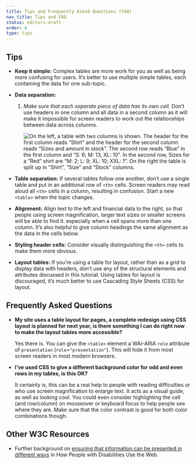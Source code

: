 ```yaml
---
title: Tips and Frequently Asked Questions (FAQ)
nav_title: Tips and FAQ
status: editors-draft
order: 6
type: tips
---
```


## Tips

-   **Keep it simple:** Complex tables are more work for you as well as being more confusing for users. It’s better to use multiple simple tables, each containing the data for one sub-topic.

-   **Data separation:** 

    1.  *Make sure that each separate piece of data has its own cell.* Don’t use headers in one column and all data in a second column as it will make it impossible for screen readers to work out the relationships between data across columns.
    
        ![On the left, a table with two columns is shown. The header for the first column reads “Shirt” and the header for the second column reads “Sizes and amount in stock”. The second row reads “Blue” in the first column and “S: 6; M: 13, XL: 10”. In the second row, Sizes for a “Red” shirt are “M: 2; L: 9; XL: 10; XXL: 1”. On the right the table is split up in “Shirt”, “Size” and “Stock” columns.](headers-in-one-column-all-data-in-second.png)

-   **Table separation:** If several tables follow one another, don’t use a single table and put in an additional row of `<th>` cells. Screen readers may read aloud all `<th>` cells in a column, resulting in confusion. Start a new `<table>` when the topic changes.

-   **Alignment:** Align text to the left and financial data to the right, so that people using screen magnification, larger text sizes or smaller screens will be able to find it. especially when a cell spans more than one column. It’s also helpful to give column headings the same alignment as the data in the cells below.

-   **Styling header cells:** Consider visually distinguishing the `<th>` cells to make them more obvious.

-   **Layout tables:** If you’re using a table for layout, rather than as a grid to display data with headers, don’t use any of the structural elements and attributes discussed in this tutorial. Using tables for layout is discouraged, it’s much better to use Cascading Style Sheets (CSS) for layout.


## Frequently Asked Questions

-   **My site uses a table layout for pages, a complete redesign using CSS layout is planned for next year, is there something I can do right now to make the layout tables more accessible?**

    Yes there is. You can give the `<table>` element a WAI-ARIA `role` attribute of `presentation` (`role`=`"presentation"`). This will hide it from most screen readers in most modern browsers.

-   **I’ve used CSS to give a different background color for odd and even rows in my tables, is this OK?**

    It certainly is, this can be a real help to people with reading difficulties or who use screen magnification to enlarge text. It acts as a visual guide, as well as  looking cool. You could even consider highlighting the cell (and row/column) on mouseover or keyboard focus to help people see where they are. Make sure that the color contrast is good for both color combinations though.

## Other W3C Resources

-   Further background on [ensuring that information can be presented in different ways](http://www.w3.org/WAI/intro/people-use-web/principles#adaptable) in How People with Disabilities Use the Web.
